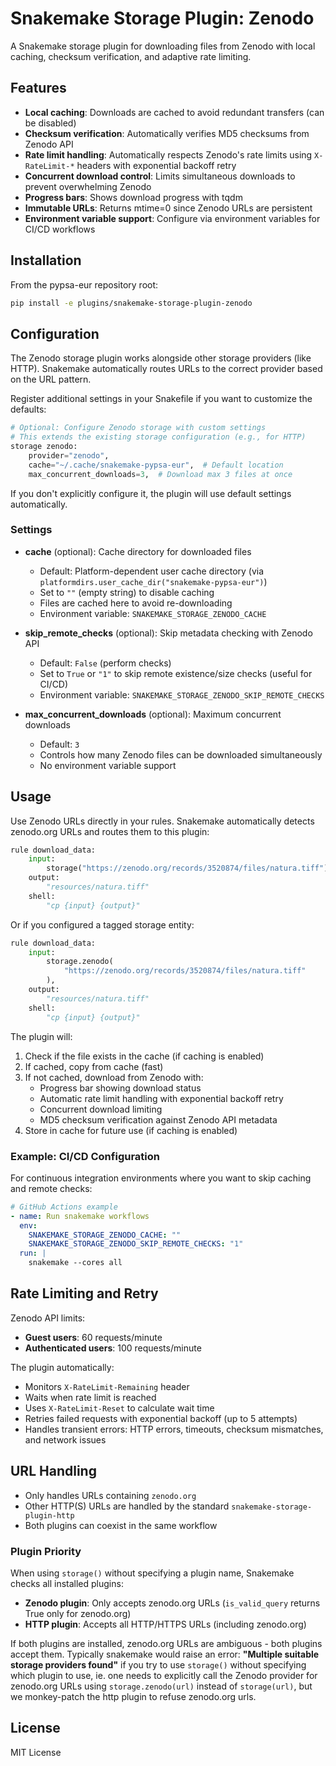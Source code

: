 <!--
SPDX-FileCopyrightText: Contributors to PyPSA-Eur <https://github.com/pypsa/pypsa-eur>
SPDX-License-Identifier: CC-BY-4.0
-->

# Snakemake Storage Plugin: Zenodo

A Snakemake storage plugin for downloading files from Zenodo with local caching, checksum verification, and adaptive rate limiting.

## Features

- **Local caching**: Downloads are cached to avoid redundant transfers (can be disabled)
- **Checksum verification**: Automatically verifies MD5 checksums from Zenodo API
- **Rate limit handling**: Automatically respects Zenodo's rate limits using `X-RateLimit-*` headers with exponential backoff retry
- **Concurrent download control**: Limits simultaneous downloads to prevent overwhelming Zenodo
- **Progress bars**: Shows download progress with tqdm
- **Immutable URLs**: Returns mtime=0 since Zenodo URLs are persistent
- **Environment variable support**: Configure via environment variables for CI/CD workflows

## Installation

From the pypsa-eur repository root:

```bash
pip install -e plugins/snakemake-storage-plugin-zenodo
```

## Configuration

The Zenodo storage plugin works alongside other storage providers (like HTTP). Snakemake automatically routes URLs to the correct provider based on the URL pattern.

Register additional settings in your Snakefile if you want to customize the defaults:

```python
# Optional: Configure Zenodo storage with custom settings
# This extends the existing storage configuration (e.g., for HTTP)
storage zenodo:
    provider="zenodo",
    cache="~/.cache/snakemake-pypsa-eur",  # Default location
    max_concurrent_downloads=3,  # Download max 3 files at once
```

If you don't explicitly configure it, the plugin will use default settings automatically.

### Settings

- **cache** (optional): Cache directory for downloaded files
  - Default: Platform-dependent user cache directory (via `platformdirs.user_cache_dir("snakemake-pypsa-eur")`)
  - Set to `""` (empty string) to disable caching
  - Files are cached here to avoid re-downloading
  - Environment variable: `SNAKEMAKE_STORAGE_ZENODO_CACHE`

- **skip_remote_checks** (optional): Skip metadata checking with Zenodo API
  - Default: `False` (perform checks)
  - Set to `True` or `"1"` to skip remote existence/size checks (useful for CI/CD)
  - Environment variable: `SNAKEMAKE_STORAGE_ZENODO_SKIP_REMOTE_CHECKS`

- **max_concurrent_downloads** (optional): Maximum concurrent downloads
  - Default: `3`
  - Controls how many Zenodo files can be downloaded simultaneously
  - No environment variable support

## Usage

Use Zenodo URLs directly in your rules. Snakemake automatically detects zenodo.org URLs and routes them to this plugin:

```python
rule download_data:
    input:
        storage("https://zenodo.org/records/3520874/files/natura.tiff"),
    output:
        "resources/natura.tiff"
    shell:
        "cp {input} {output}"
```

Or if you configured a tagged storage entity:

```python
rule download_data:
    input:
        storage.zenodo(
            "https://zenodo.org/records/3520874/files/natura.tiff"
        ),
    output:
        "resources/natura.tiff"
    shell:
        "cp {input} {output}"
```

The plugin will:
1. Check if the file exists in the cache (if caching is enabled)
2. If cached, copy from cache (fast)
3. If not cached, download from Zenodo with:
   - Progress bar showing download status
   - Automatic rate limit handling with exponential backoff retry
   - Concurrent download limiting
   - MD5 checksum verification against Zenodo API metadata
4. Store in cache for future use (if caching is enabled)

### Example: CI/CD Configuration

For continuous integration environments where you want to skip caching and remote checks:

```yaml
# GitHub Actions example
- name: Run snakemake workflows
  env:
    SNAKEMAKE_STORAGE_ZENODO_CACHE: ""
    SNAKEMAKE_STORAGE_ZENODO_SKIP_REMOTE_CHECKS: "1"
  run: |
    snakemake --cores all
```

## Rate Limiting and Retry

Zenodo API limits:
- **Guest users**: 60 requests/minute
- **Authenticated users**: 100 requests/minute

The plugin automatically:
- Monitors `X-RateLimit-Remaining` header
- Waits when rate limit is reached
- Uses `X-RateLimit-Reset` to calculate wait time
- Retries failed requests with exponential backoff (up to 5 attempts)
- Handles transient errors: HTTP errors, timeouts, checksum mismatches, and network issues

## URL Handling

- Only handles URLs containing `zenodo.org`
- Other HTTP(S) URLs are handled by the standard `snakemake-storage-plugin-http`
- Both plugins can coexist in the same workflow

### Plugin Priority

When using `storage()` without specifying a plugin name, Snakemake checks all installed plugins:
- **Zenodo plugin**: Only accepts zenodo.org URLs (`is_valid_query` returns True only for zenodo.org)
- **HTTP plugin**: Accepts all HTTP/HTTPS URLs (including zenodo.org)

If both plugins are installed, zenodo.org URLs are ambiguous - both plugins accept them.
Typically snakemake would raise an error: **"Multiple suitable storage providers found"** if you try to use `storage()` without specifying which plugin to use, ie. one needs to explicitly call the Zenodo provider for zenodo.org URLs using `storage.zenodo(url)` instead of `storage(url)`,
but we monkey-patch the http plugin to refuse zenodo.org urls.

## License

MIT License
